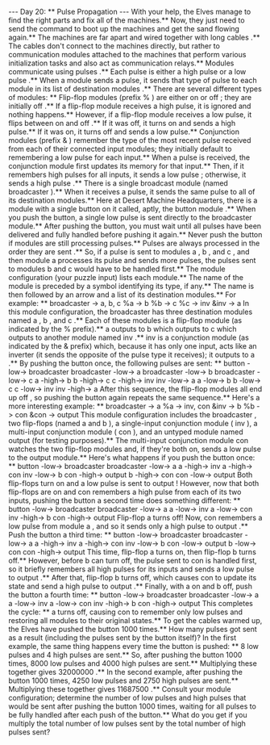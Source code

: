 --- Day 20: ** Pulse Propagation ---
With your help, the Elves manage to find the right parts and fix all of the machines.** Now, they just need to send the command to boot up the machines and get the sand flowing again.**
The machines are far apart and wired together with long
cables
.** The cables don't connect to the machines directly, but rather to communication
modules
attached to the machines that perform various initialization tasks and also act as communication relays.**
Modules communicate using
pulses
.** Each pulse is either a
high pulse
or a
low pulse
.** When a module sends a pulse, it sends that type of pulse to each module in its list of
destination modules
.**
There are several different types of modules: **
Flip-flop
modules (prefix
%
) are either
on
or
off
; they are initially
off
.** If a flip-flop module receives a high pulse, it is ignored and nothing happens.** However, if a flip-flop module receives a low pulse, it
flips between on and off
.** If it was off, it turns on and sends a high pulse.** If it was on, it turns off and sends a low pulse.**
Conjunction
modules (prefix
&
)
remember
the type of the most recent pulse received from
each
of their connected input modules; they initially default to remembering a
low pulse
for each input.** When a pulse is received, the conjunction module first updates its memory for that input.** Then, if it remembers
high pulses
for all inputs, it sends a
low pulse
; otherwise, it sends a
high pulse
.**
There is a single
broadcast module
(named
broadcaster
).** When it receives a pulse, it sends the same pulse to all of its destination modules.**
Here at Desert Machine Headquarters, there is a module with a single button on it called, aptly, the
button module
.** When you push the button, a single
low pulse
is sent directly to the
broadcaster
module.**
After pushing the button, you must wait until all pulses have been delivered and fully handled before pushing it again.** Never push the button if modules are still processing pulses.**
Pulses are always processed
in the order they are sent
.** So, if a pulse is sent to modules
a
,
b
, and
c
, and then module
a
processes its pulse and sends more pulses, the pulses sent to modules
b
and
c
would have to be handled first.**
The module configuration (your puzzle input) lists each module.** The name of the module is preceded by a symbol identifying its type, if any.** The name is then followed by an arrow and a list of its destination modules.** For example: **
broadcaster -> a, b, c
%a -> b
%b -> c
%c -> inv
&inv -> a
In this module configuration, the broadcaster has three destination modules named
a
,
b
, and
c
.** Each of these modules is a flip-flop module (as indicated by the
%
prefix).**
a
outputs to
b
which outputs to
c
which outputs to another module named
inv
.**
inv
is a conjunction module (as indicated by the
&
prefix) which, because it has only one input, acts like an
inverter
(it sends the opposite of the pulse type it receives); it outputs to
a
.**
By pushing the button once, the following pulses are sent: **
button -low-> broadcaster
broadcaster -low-> a
broadcaster -low-> b
broadcaster -low-> c
a -high-> b
b -high-> c
c -high-> inv
inv -low-> a
a -low-> b
b -low-> c
c -low-> inv
inv -high-> a
After this sequence, the flip-flop modules all end up
off
, so pushing the button again repeats the same sequence.**
Here's a more interesting example: **
broadcaster -> a
%a -> inv, con
&inv -> b
%b -> con
&con -> output
This module configuration includes the
broadcaster
, two flip-flops (named
a
and
b
), a single-input conjunction module (
inv
), a multi-input conjunction module (
con
), and an untyped module named
output
(for testing purposes).** The multi-input conjunction module
con
watches the two flip-flop modules and, if they're both on, sends a
low pulse
to the
output
module.**
Here's what happens if you push the button once: **
button -low-> broadcaster
broadcaster -low-> a
a -high-> inv
a -high-> con
inv -low-> b
con -high-> output
b -high-> con
con -low-> output
Both flip-flops turn on and a low pulse is sent to
output
! However, now that both flip-flops are on and
con
remembers a high pulse from each of its two inputs, pushing the button a second time does something different: **
button -low-> broadcaster
broadcaster -low-> a
a -low-> inv
a -low-> con
inv -high-> b
con -high-> output
Flip-flop
a
turns off! Now,
con
remembers a low pulse from module
a
, and so it sends only a high pulse to
output
.**
Push the button a third time: **
button -low-> broadcaster
broadcaster -low-> a
a -high-> inv
a -high-> con
inv -low-> b
con -low-> output
b -low-> con
con -high-> output
This time, flip-flop
a
turns on, then flip-flop
b
turns off.** However, before
b
can turn off, the pulse sent to
con
is handled first, so it
briefly remembers all high pulses
for its inputs and sends a low pulse to
output
.** After that, flip-flop
b
turns off, which causes
con
to update its state and send a high pulse to
output
.**
Finally, with
a
on and
b
off, push the button a fourth time: **
button -low-> broadcaster
broadcaster -low-> a
a -low-> inv
a -low-> con
inv -high-> b
con -high-> output
This completes the cycle: **
a
turns off, causing
con
to remember only low pulses and restoring all modules to their original states.**
To get the cables warmed up, the Elves have pushed the button
1000
times.** How many pulses got sent as a result (including the pulses sent by the button itself)?
In the first example, the same thing happens every time the button is pushed: **
8
low pulses and
4
high pulses are sent.** So, after pushing the button
1000
times,
8000
low pulses and
4000
high pulses are sent.** Multiplying these together gives
32000000
.**
In the second example, after pushing the button
1000
times,
4250
low pulses and
2750
high pulses are sent.** Multiplying these together gives
11687500
.**
Consult your module configuration; determine the number of low pulses and high pulses that would be sent after pushing the button
1000
times, waiting for all pulses to be fully handled after each push of the button.**
What do you get if you multiply the total number of low pulses sent by the total number of high pulses sent?
